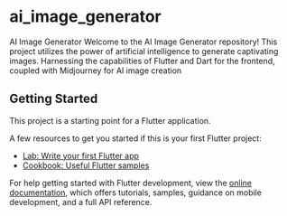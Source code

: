# ai_image_generator

AI Image Generator Welcome to the AI Image Generator repository! This project utilizes the power of artificial intelligence to generate captivating images. Harnessing the capabilities of Flutter and Dart for the frontend, coupled with Midjourney for AI image creation

## Getting Started

This project is a starting point for a Flutter application.

A few resources to get you started if this is your first Flutter project:

- [Lab: Write your first Flutter app](https://docs.flutter.dev/get-started/codelab)
- [Cookbook: Useful Flutter samples](https://docs.flutter.dev/cookbook)

For help getting started with Flutter development, view the
[online documentation](https://docs.flutter.dev/), which offers tutorials,
samples, guidance on mobile development, and a full API reference.
